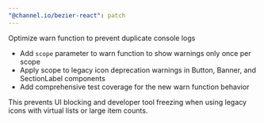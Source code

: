 ```yaml
---
"@channel.io/bezier-react": patch
---
```


Optimize warn function to prevent duplicate console logs

- Add `scope` parameter to warn function to show warnings only once per scope
- Apply scope to legacy icon deprecation warnings in Button, Banner, and SectionLabel components
- Add comprehensive test coverage for the new warn function behavior

This prevents UI blocking and developer tool freezing when using legacy icons with virtual lists or large item counts.